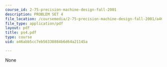 ```yaml
---
course_id: 2-75-precision-machine-design-fall-2001
description: PROBLEM SET 4
file_location: /coursemedia/2-75-precision-machine-design-fall-2001/a46abb5cc7eb56338884b6d64a21145a_ps4.pdf
file_type: application/pdf
layout: pdf
title: ps4.pdf
type: course
uid: a46abb5cc7eb56338884b6d64a21145a

---
```

None